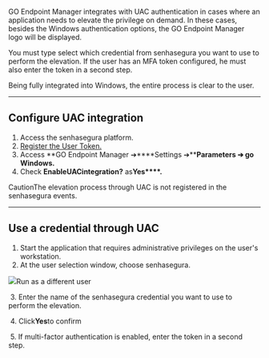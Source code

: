 GO Endpoint Manager integrates with UAC authentication in cases where an application needs to elevate the privilege on demand. In these cases, besides the Windows authentication options, the GO Endpoint Manager logo will be displayed.

You must type select which credential from senhasegura you want to use to perform the elevation. If the user has an MFA token configured, he must also enter the token in a second step.

Being fully integrated into Windows, the entire process is clear to the user.



---

## Configure UAC integration

1. Access the senhasegura platform.
2. [Register the User Token.](https://docs.senhasegura.io/v3-33/docs/en/go-endpoint-manager-windows-token-mfa-otp#configure-token-mfa-otp)
3. Access **GO Endpoint Manager ➔****Settings ➔****Parameters ➔ go Windows.**
4. Check **Enable****UAC****integration?** as**Yes****.**

CautionThe elevation process through UAC is not registered in the senhasegura events.



---

## Use a credential through UAC

1. Start the application that requires administrative privileges on the user's workstation.
2. At the user selection window, choose senhasegura.

![](https://cdn.document360.io/5a1d58df-64ce-42a2-8b23-688477d32f33/Images/Documentation/image-1677783141980.png)Run as a different user 

 3\. Enter the name of the senhasegura credential you want to use to perform the elevation.

 4\. Click**Yes**to confirm

 5\. If multi\-factor authentication is enabled, enter the token in a second step. 

  
  



